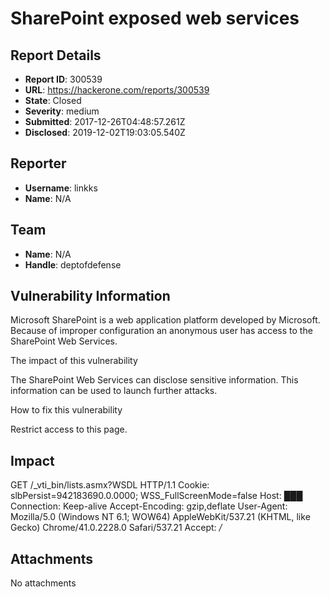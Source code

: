 # SharePoint exposed web services

## Report Details
- **Report ID**: 300539
- **URL**: https://hackerone.com/reports/300539
- **State**: Closed
- **Severity**: medium
- **Submitted**: 2017-12-26T04:48:57.261Z
- **Disclosed**: 2019-12-02T19:03:05.540Z

## Reporter
- **Username**: linkks
- **Name**: N/A

## Team
- **Name**: N/A
- **Handle**: deptofdefense

## Vulnerability Information
Microsoft SharePoint is a web application platform developed by Microsoft. Because of improper configuration an anonymous user has access to the SharePoint Web Services.

The impact of this vulnerability

The SharePoint Web Services can disclose sensitive information. This information can be used to launch further attacks.

How to fix this vulnerability

Restrict access to this page.

## Impact

GET /_vti_bin/lists.asmx?WSDL HTTP/1.1
Cookie: slbPersist=942183690.0.0000; WSS_FullScreenMode=false
Host: ███
Connection: Keep-alive
Accept-Encoding: gzip,deflate
User-Agent: Mozilla/5.0 (Windows NT 6.1; WOW64) AppleWebKit/537.21 (KHTML, like Gecko) Chrome/41.0.2228.0 Safari/537.21
Accept: */*

## Attachments
No attachments

